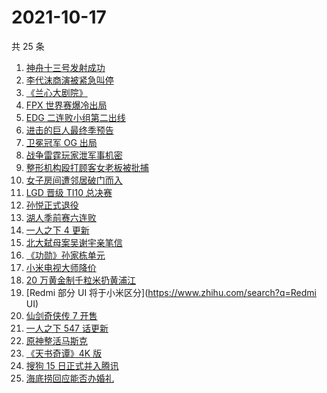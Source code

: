 # 2021-10-17

共 25 条

<!-- BEGIN -->
<!-- 最后更新时间 Sun Oct 17 2021 16:14:55 GMT+0800 (China Standard Time) -->

1. [神舟十三号发射成功](https://www.zhihu.com/search?q=神舟十三号)
1. [李代沫商演被紧急叫停](https://www.zhihu.com/search?q=李代沫)
1. [《兰心大剧院》](https://www.zhihu.com/search?q=兰心大剧院)
1. [FPX 世界赛爆冷出局](https://www.zhihu.com/search?q=FPX)
1. [EDG 二连败小组第二出线](https://www.zhihu.com/search?q=EDG)
1. [进击的巨人最终季预告](https://www.zhihu.com/search?q=进击的巨人)
1. [卫冕冠军 OG 出局](https://www.zhihu.com/search?q=og)
1. [战争雷霆玩家泄军事机密](https://www.zhihu.com/search?q=战争雷霆)
1. [整形机构殴打顾客女老板被批捕](https://www.zhihu.com/search?q=整形机构女老板)
1. [女子房间遭邻居破门而入](https://www.zhihu.com/search?q=破门而入)
1. [LGD 晋级 TI10 总决赛](https://www.zhihu.com/search?q=LGD)
1. [孙悦正式退役](https://www.zhihu.com/search?q=孙悦)
1. [湖人季前赛六连败](https://www.zhihu.com/search?q=湖人)
1. [一人之下 4 更新](https://www.zhihu.com/search?q=一人之下4)
1. [北大弑母案吴谢宇亲笔信](https://www.zhihu.com/search?q=吴谢宇)
1. [《功勋》孙家栋单元](https://www.zhihu.com/search?q=功勋)
1. [小米电视大师降价](https://www.zhihu.com/search?q=小米电视大师)
1. [20 万黄金制千粒米扔黄浦江](https://www.zhihu.com/search?q=黄金米)
1. [Redmi 部分 UI 将于小米区分](https://www.zhihu.com/search?q=Redmi UI)
1. [仙剑奇侠传 7 开售](https://www.zhihu.com/search?q=仙剑奇侠传7)
1. [一人之下 547 话更新](https://www.zhihu.com/search?q=一人之下)
1. [原神整活马斯克](https://www.zhihu.com/search?q=原神)
1. [《天书奇谭》4K 版](https://www.zhihu.com/search?q=天书奇谭)
1. [搜狗 15 日正式并入腾讯](https://www.zhihu.com/search?q=搜狗)
1. [海底捞回应能否办婚礼](https://www.zhihu.com/search?q=海底捞)

<!-- END -->
